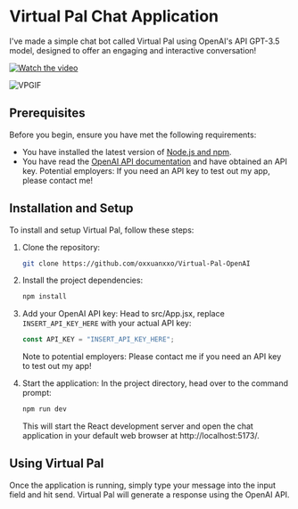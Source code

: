 # Virtual Pal Chat Application

I've made a simple chat bot called Virtual Pal using OpenAI's API GPT-3.5 model, designed to offer an engaging and interactive conversation!

[![Watch the video](https://github.com/oxxuanxxo/Virtual-Pal-OpenAI/assets/mainImage.png)](https://www.youtube.com/watch?v=Efeb2BVaXtI)

![VPGIF](https://github.com/oxxuanxxo/Virtual-Pal-OpenAI/assets/72239739/87ece066-9cb4-497d-a71b-840a2c8d1b4e)

## Prerequisites

Before you begin, ensure you have met the following requirements:

* You have installed the latest version of [Node.js and npm](https://nodejs.org/en/).
* You have read the [OpenAI API documentation](https://beta.openai.com/docs/) and have obtained an API key.
Potential employers: If you need an API key to test out my app, please contact me!

## Installation and Setup

To install and setup Virtual Pal, follow these steps:

1. Clone the repository:
    ```bash
    git clone https://github.com/oxxuanxxo/Virtual-Pal-OpenAI
    ```

2. Install the project dependencies:
    ```bash
    npm install
    ```

3. Add your OpenAI API key:
    Head to src/App.jsx, replace `INSERT_API_KEY_HERE` with your actual API key:
    ```javascript
    const API_KEY = "INSERT_API_KEY_HERE";
    ```
    Note to potential employers: Please contact me if you need an API key to test out my app!

4. Start the application:
    In the project directory, head over to the command prompt:
    ```bash
    npm run dev
    ```
    This will start the React development server and open the chat application in your default web browser at http://localhost:5173/.


## Using Virtual Pal
Once the application is running, simply type your message into the input field and hit send. Virtual Pal will generate a response using the OpenAI API.

